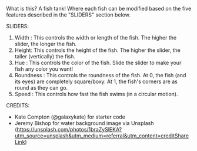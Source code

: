 What is this?
A fish tank! Where each fish can be modified based on the five features described in the "SLIDERS" section below.

SLIDERS:
1. Width : This controls the width or length of the fish. The higher the slider, the longer the fish.
2. Height: This controls the height of the fish. The higher the slider, the taller (vertically) the fish.
3. Hue : This controls the color of the fish. Slide the slider to make your fish any color you want!
4. Roundness : This controls the roundness of the fish. At 0, the fish (and its eyes) are completely square/boxy. At 1, the fish's corners are as round as they can go. 
5. Speed : This controls how fast the fish swims (in a circular motion).

CREDITS:
- Kate Compton (@galaxykate) for starter code
- Jeremy Bishop for water background image via Unsplash (https://unsplash.com/photos/1braZySlEKA?utm_source=unsplash&utm_medium=referral&utm_content=creditShareLink)